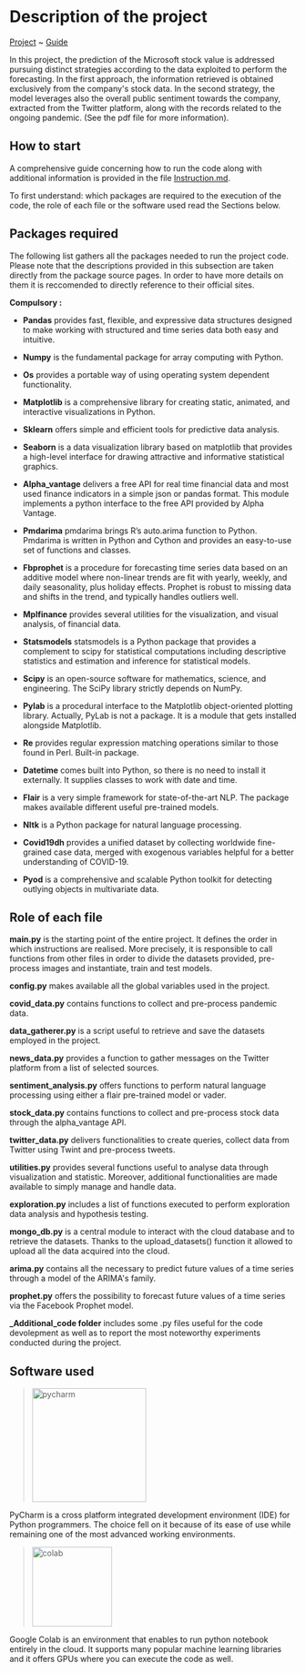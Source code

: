 # Description of the project

[Project](https://github.com/EdoardoGruppi/DAPS_assignment) ~ [Guide](https://github.com/EdoardoGruppi/DAPS_assignment/blob/Secondary/code/Instructions.md)

In this project, the prediction of the Microsoft stock value is addressed pursuing distinct strategies according to the data exploited to perform the forecasting. In the first approach, the information retrieved is obtained exclusively from the company's stock data. In the second strategy, the model leverages also the overall public sentiment towards the company, extracted from the Twitter platform, along with the records related to the ongoing pandemic. (See the pdf file for more information).

## How to start

A comprehensive guide concerning how to run the code along with additional information is provided in the file [Instruction.md](https://github.com/EdoardoGruppi/DAPS_assignment/blob/Secondary/code/Instructions.md).

To first understand: which packages are required to the execution of the code, the role of each file or the software used read the Sections below.

## Packages required

The following list gathers all the packages needed to run the project code.
Please note that the descriptions provided in this subsection are taken directly from the package source pages. In order to have more details on them it is reccomended to directly reference to their official sites.

**Compulsory :**

- **Pandas** provides fast, flexible, and expressive data structures designed to make working with structured and time series data both easy and intuitive.

- **Numpy** is the fundamental package for array computing with Python.

- **Os** provides a portable way of using operating system dependent functionality.

- **Matplotlib** is a comprehensive library for creating static, animated, and interactive visualizations in Python.

- **Sklearn** offers simple and efficient tools for predictive data analysis.

- **Seaborn** is a data visualization library based on matplotlib that provides a high-level interface for drawing attractive and informative statistical graphics.

- **Alpha_vantage** delivers a free API for real time financial data and most used finance indicators in a simple json or pandas format. This module implements a python interface to the free API provided by Alpha Vantage.

- **Pmdarima** pmdarima brings R’s auto.arima function to Python. Pmdarima is written in Python and Cython and provides an easy-to-use set of functions and classes.

- **Fbprophet** is a procedure for forecasting time series data based on an additive model where non-linear trends are fit with yearly, weekly, and daily seasonality, plus holiday effects. Prophet is robust to missing data and shifts in the trend, and typically handles outliers well.

- **Mplfinance** provides several utilities for the visualization, and visual analysis, of financial data.

- **Statsmodels** statsmodels is a Python package that provides a complement to scipy for statistical computations including descriptive statistics and estimation and inference for statistical models.

- **Scipy** is an open-source software for mathematics, science, and engineering. The SciPy library strictly depends on NumPy.

- **Pylab** is a procedural interface to the Matplotlib object-oriented plotting library. Actually, PyLab is not a package. It is a module that gets installed alongside Matplotlib.

- **Re** provides regular expression matching operations similar to those found in Perl. Built-in package.

- **Datetime** comes built into Python, so there is no need to install it externally. It supplies classes to work with date and time.

- **Flair** is a very simple framework for state-of-the-art NLP. The package makes available different useful pre-trained models.

- **Nltk** is a Python package for natural language processing.

- **Covid19dh** provides a unified dataset by collecting worldwide fine-grained case data, merged with exogenous variables helpful for a better understanding of COVID-19.

- **Pyod** is a comprehensive and scalable Python toolkit for detecting outlying objects in multivariate data.

## Role of each file

**main.py** is the starting point of the entire project. It defines the order in which instructions are realised. More precisely, it is responsible to call functions from other files in order to divide the datasets provided, pre-process images and instantiate, train and test models.

**config.py** makes available all the global variables used in the project.

**covid_data.py** contains functions to collect and pre-process pandemic data.

**data_gatherer.py** is a script useful to retrieve and save the datasets employed in the project.

**news_data.py** provides a function to gather messages on the Twitter platform from a list of selected sources.

**sentiment_analysis.py** offers functions to perform natural language processing using either a flair pre-trained model or vader.

**stock_data.py** contains functions to collect and pre-process stock data through the alpha_vantage API.

**twitter_data.py** delivers functionalities to create queries, collect data from Twitter using Twint and pre-process tweets.

**utilities.py** provides several functions useful to analyse data through visualization and statistic. Moreover, additional functionalities are made available to simply manage and handle data.

**exploration.py** includes a list of functions executed to perform exploration data analysis and hypothesis testing.

**mongo_db.py** is a central module to interact with the cloud database and to retrieve the datasets. Thanks to the upload_datasets() function it allowed to upload all the data acquired into the cloud.

**arima.py** contains all the necessary to predict future values of a time series through a model of the ARIMA's family.

**prophet.py** offers the possibility to forecast future values of a time series via the Facebook Prophet model.

**\_Additional_code folder** includes some .py files useful for the code devolepment as well as to report the most noteworthy experiments conducted during the project.

## Software used

> <img src="https://financesonline.com/uploads/2019/08/PyCharm_Logo1.png" width="200" alt="pycharm">

PyCharm is a cross platform integrated development environment (IDE) for Python programmers. The choice
fell on it because of its ease of use while remaining one of the most advanced working environments.

> <img src="https://cdn-images-1.medium.com/max/1200/1*Lad06lrjlU9UZgSTHUoyfA.png" width="140" alt="colab">

Google Colab is an environment that enables to run python notebook entirely in the cloud. It supports many popular machine learning libraries and it offers GPUs where you can execute the code as well.
